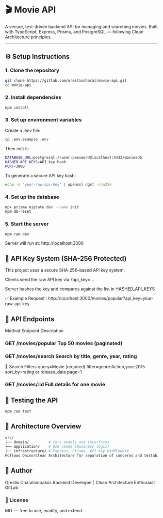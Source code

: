 # 🎬 Movie API

A secure, test-driven backend API for managing and searching movies. Built with TypeScript, Express, Prisma, and PostgreSQL — following Clean Architecture principles.

---

## ⚙️ Setup Instructions

### 1. Clone the repository

```bash
git clone https://gitlab.com/orestischaral/movie-api.git
cd movie-api
```

### 2. Install dependencies

```bash
npm install
```

### 3. Set up environment variables

Create a .env file:

```bash
cp .env.example .env
```

Then edit it:

```bash
DATABASE_URL=postgresql://user:password@localhost:5432/moviesdb
HASHED_API_KEYS=API key hash
PORT=3000
```

To generate a secure API key hash:

```bash
echo -n "your-raw-api-key" | openssl dgst -sha256
```

### 4. Set up the database

```bash
npx prisma migrate dev --name init
npm db-reset
```

### 5. Start the server

```bash
npm run dev
```

Server will run at: http://localhost:3000

## 🔐 API Key System (SHA-256 Protected)

This project uses a secure SHA-256–based API key system.

Clients send the raw API key via ?api_key=...

Server hashes the key and compares against the list in HASHED_API_KEYS

✅ Example Request : http://localhost:3000/movies/popular?api_key=your-raw-api-key

## 📘 API Endpoints

Method Endpoint Description

### GET /movies/popular Top 50 movies (paginated)

### GET /movies/search Search by title, genre, year, rating

🧾 Search Filters
query=Movie (required)
filter=genre:Action,year:2015
sort_by=rating or release_date
page=1

### GET /movies/:id Full details for one movie

## 🧪 Testing the API

```bash
npm run test
```

## 🧠 Architecture Overview

```bash
src/
├── domain/         # Core models and interfaces
├── application/    # Use cases (business logic)
├── infrastructure/ # Express, Prisma, API key middleware
Follows Onion/Clean Architecture for separation of concerns and testability.
```

## 👤 Author

Orestis Charalampakos
Backend Developer | Clean Architecture Enthusiast
GitLab

### 🪪 License

MIT — free to use, modify, and extend.
